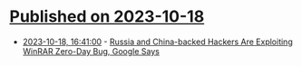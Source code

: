 # [Published on 2023-10-18](index.md)

* [2023-10-18, 16:41:00](https://it.slashdot.org/story/23/10/18/1640258/russia-and-china-backed-hackers-are-exploiting-winrar-zero-day-bug-google-says?utm_source=rss1.0mainlinkanon&utm_medium=feed) - [Russia and China-backed Hackers Are Exploiting WinRAR Zero-Day Bug, Google Says](https://it.slashdot.org/story/23/10/18/1640258/russia-and-china-backed-hackers-are-exploiting-winrar-zero-day-bug-google-says?utm_source=rss1.0mainlinkanon&utm_medium=feed)
